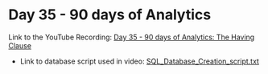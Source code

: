 
# Day 35 - 90 days of Analytics



Link to the YouTube Recording:
  [Day 35 - 90 days of Analytics: The Having Clause](https://youtu.be/g9rNV0ntoh0)

  - Link to database script used in video: [SQL_Database_Creation_script.txt](https://github.com/Bandolo/90DaysOfAnalytics/blob/master/2023/Resources/Day%2028/SQL_Database_Creation_script.txt)
